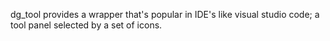 dg_tool provides a wrapper that's popular in IDE's like visual studio code; a tool panel selected by a set of icons. 

